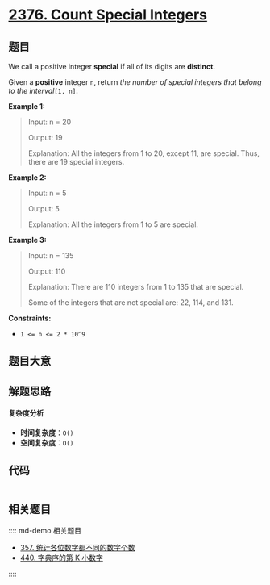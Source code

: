 # [2376. Count Special Integers](https://leetcode.com/problems/count-special-integers/)

## 题目

We call a positive integer **special** if all of its digits are **distinct**.

Given a **positive** integer `n`, return _the number of special integers that
belong to the interval_`[1, n]`.

**Example 1:**

> Input: n = 20
>
> Output: 19
>
> Explanation: All the integers from 1 to 20, except 11, are special. Thus, there are 19 special integers.

**Example 2:**

> Input: n = 5
>
> Output: 5
>
> Explanation: All the integers from 1 to 5 are special.

**Example 3:**

> Input: n = 135
>
> Output: 110
>
> Explanation: There are 110 integers from 1 to 135 that are special.
>
> Some of the integers that are not special are: 22, 114, and 131.

**Constraints:**

- `1 <= n <= 2 * 10^9`

## 题目大意

## 解题思路

#### 复杂度分析

- **时间复杂度**：`O()`
- **空间复杂度**：`O()`

## 代码

```javascript

```

## 相关题目

:::: md-demo 相关题目

- [357. 统计各位数字都不同的数字个数](https://leetcode.com/problems/count-numbers-with-unique-digits)
- [440. 字典序的第 K 小数字](https://leetcode.com/problems/k-th-smallest-in-lexicographical-order)

::::
